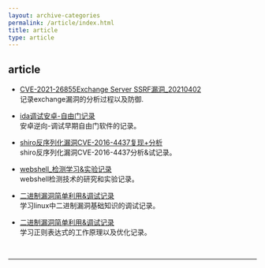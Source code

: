 ```yaml
---
layout: archive-categories
permalink: /article/index.html
title: article
type: article
---
```


## article

- [CVE-2021-26855Exchange Server SSRF漏洞_20210402](https://Kyre0ee.github.io/mypaper/article/CVE-2021-26855.pdf)<br>记录exchange漏洞的分析过程以及防御.

- [ida调试安卓-自由门记录](https://Kyre0ee.github.io/mypaper/article/自由门.pdf)<br>安卓逆向-调试早期自由门软件的记录。

- [shiro反序列化漏洞CVE-2016-4437复现+分析](https://Kyre0ee.github.io/mypaper/article/CVE-2016-4437.pdf)<br>shiro反序列化漏洞CVE-2016-4437分析&试记录。

- [webshell_检测学习&实验记录](https://Kyre0ee.github.io/mypaper/article/webshll分析.pdf)<br>webshell检测技术的研究和实验记录。

- [二进制漏洞简单利用&调试记录](https://Kyre0ee.github.io/mypaper/article/二进制学习.pdf)<br>学习linux中二进制漏洞基础知识的调试记录。

- [二进制漏洞简单利用&调试记录](https://Kyre0ee.github.io/mypaper/article/正则表达式.pdf)<br>学习正则表达式的工作原理以及优化记录。

  <br>

---
